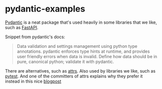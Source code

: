 # pydantic-examples

[Pydantic](https://pydantic-docs.helpmanual.io/) is a neat package that's used heavily in some libraries that we like, such as [FastAPI](https://fastapi.tiangolo.com/).

Snippet from pydantic's docs:

> Data validation and settings management using python type annotations.
> pydantic enforces type hints at runtime, and provides user friendly errors when data is invalid.
> Define how data should be in pure, canonical python; validate it with pydantic.

There are alternatives, such as [attrs](https://www.attrs.org/en/stable/). Also used by libraries we like, such as [pytest](https://docs.pytest.org/en/6.2.x/). And one of the committers of attrs explains why they prefer it instead in this nice [blogpost](
https://threeofwands.com/why-i-use-attrs-instead-of-pydantic/)